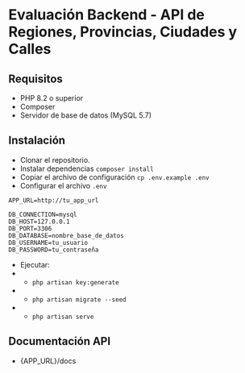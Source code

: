 # Evaluación Backend - API de Regiones, Provincias, Ciudades y Calles 

## Requisitos
* PHP 8.2 o superior
* Composer
* Servidor de base de datos (MySQL 5.7)


## Instalación
* Clonar el repositorio.
* Instalar dependencias `composer install`
* Copiar el archivo de configuración `cp .env.example .env`
* Configurar el archivo `.env`
```
APP_URL=http://tu_app_url

DB_CONNECTION=mysql
DB_HOST=127.0.0.1
DB_PORT=3306
DB_DATABASE=nombre_base_de_datos
DB_USERNAME=tu_usuario
DB_PASSWORD=tu_contraseña
```
* Ejecutar:
* * `php artisan key:generate`
* * `php artisan migrate --seed`
* * `php artisan serve`

## Documentación API
* {APP_URL}/docs
